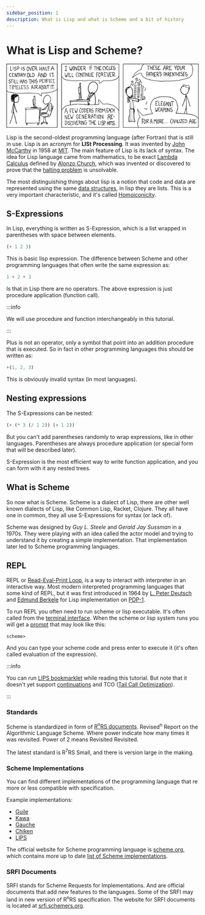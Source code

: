 ```yaml
---
sidebar_position: 1
description: What is Lisp and what is Scheme and a bit of history
---
```


# What is Lisp and Scheme?

[![Lisp cycle](./img/lisp_cycles.png)](https://xkcd.com/297/)

Lisp is the second-oldest programming language (after Fortran) that is still in use.  Lisp is an
acronym for **LISt Processing**. It was invented by
[John McCarthy](https://en.wikipedia.org/wiki/John_McCarthy_(computer_scientist)) in 1958 at
[MIT](https://en.wikipedia.org/wiki/Massachusetts_Institute_of_Technology). The main feature of Lisp
is its lack of syntax.  The idea for Lisp language came from mathematics, to be exact
[Lambda Calculus](https://en.wikipedia.org/wiki/Lambda_calculus) defined by
[Alonzo Church](https://en.wikipedia.org/wiki/Alonzo_Church), which was invented or discovered to
prove that the [halting problem](https://en.wikipedia.org/wiki/Halting_problem) is unsolvable.

The most distinguishing things about lisp is a notion that code and data are represented using the
same [data structures](https://en.wikipedia.org/wiki/Data_structure), in lisp they are lists. This
is a very important characteristic, and it's called
[Homoiconicity](https://en.wikipedia.org/wiki/Homoiconicity).

## S-Expressions

In Lisp, everything is written as S-Expression, which is a list wrapped in parentheses with space
between elements.

```scheme
(+ 1 2 3)
```

This is basic lisp expression. The difference between Scheme and other programming languages that often
write the same expression as:

```javascript
1 + 2 + 3
```

Is that in Lisp there are no operators. The above expression is just procedure application (function call).

:::info

We will use procedure and function interchangeably in this tutorial.

:::

Plus is not an operator, only a symbol that point into an addition procedure that is executed. So in
fact in other programming languages this should be written as:

```javascript
+(1, 2, 3)
```

This is obviously invalid syntax (in most languages).

## Nesting expressions

The S-Expressions can be nested:

```scheme
(+ (* 3 (/ 1 2)) (+ 1 2))
```

But you can't add parentheses randomly to wrap expressions, like in other languages. Parentheses are
always procedure application (or special form that will be described later).

S-Expression is the most efficient way to write function application, and you can form with it any
nested trees.

## What is Scheme

So now what is Scheme. Scheme is a dialect of Lisp, there are other well known dialects of Lisp,
like Common Lisp, Racket, Clojure. They all have one in common, they all use S-Expressions for
syntax (or lack of).

Scheme was designed by *Guy L. Steele* and *Gerald Jay Sussman* in a 1970s. They were playing with
an idea called the actor model and trying to understand it by creating a simple implementation. That
implementation later led to Scheme programming languages.

## REPL
REPL or [Read-Eval-Print Loop](https://en.wikipedia.org/wiki/Read%E2%80%93eval%E2%80%93print_loop),
is a way to interact with interpreter in an interactive way. Most modern interpreted programming languages
that some kind of REPL, but it was first introduced in 1964 by
[L. Peter Deutsch](https://en.wikipedia.org/wiki/L._Peter_Deutsch) and
[Edmund Berkele](https://en.wikipedia.org/wiki/Edmund_Berkeley) for Lisp implementation on
[PDP-1](https://en.wikipedia.org/wiki/PDP-1).

To run REPL you often need to run scheme or lisp executable. It's often called from
the [terminal interface](https://en.wikipedia.org/wiki/Terminal_emulator).
When the scheme or lisp system runs you will get a
[prompt](https://en.wikipedia.org/wiki/Command-line_interface#Command_prompt) that may look like this:

```
scheme>
```

And you can type your scheme code and press enter to execute it (it's often called evaluation of the expression).

:::info

You can run [LIPS bookmarklet](/#bookmark) while reading this tutorial. But note that it
doesn't yet support [continuations](/docs/scheme-intro/continuations) and TCO ([Tail Call
Optimization](/docs/scheme-intro/core#tail-call-optimization)).

:::

### Standards

Scheme is standardized in form of [R<sup>n</sup>RS documents](https://standards.scheme.org/).
Revised<sup>n</sup> Report on the Algorithmic Language Scheme. Where power indicate how many times
it was revisited. Power of 2 means Revisited Revisited.

The latest standard is R<sup>7</sup>RS Small, and there is version large in the making.

### Scheme Implementations

You can find different implementations of the programming language that re more or less compatible
with specification.

Example implementations:

* [Guile](https://www.gnu.org/software/guile/)
* [Kawa](https://www.gnu.org/software/kawa/index.html)
* [Gauche](https://practical-scheme.net/gauche/)
* [Chiken](https://www.call-cc.org/)
* [LIPS](https://lips.js.org/)

The official website for Scheme programming language is [scheme.org](https://www.scheme.org/), which
contains more up to date [list of Scheme implementations](https://get.scheme.org/).

### SRFI Documents

SRFI stands for Scheme Requests for Implementations. And are official documents that add new
features to the languages. Some of the SRFI may land in new version of R<sup>n</sup>RS
specification. The website for SRFI documents is located at
[srfi.schemers.org](https://srfi.schemers.org/).
